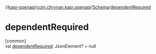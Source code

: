 //[kapi-openapi](../../../index.md)/[com.chrynan.kapi.openapi](../index.md)/[Schema](index.md)/[dependentRequired](dependent-required.md)

# dependentRequired

[common]\
val [dependentRequired](dependent-required.md): JsonElement? = null
